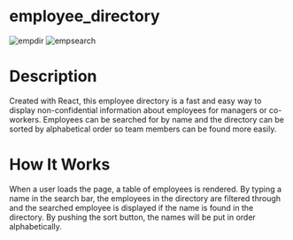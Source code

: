 # employee_directory

![empdir](https://user-images.githubusercontent.com/53705501/76135080-b19f8500-5ff1-11ea-8a09-ee752eba5a0a.jpg)
![empsearch](https://user-images.githubusercontent.com/53705501/76151666-5dde7b80-6085-11ea-896e-5320f5318364.jpg)


# Description
Created with React, this employee directory is a fast and easy way to display non-confidential information about employees for managers or co-workers. Employees can be searched for by name and the directory can be sorted by alphabetical order so team members can be found more easily. 

# How It Works
When a user loads the page, a table of employees is rendered. 
By typing a name in the search bar, the employees in the directory are filtered through and the searched employee is displayed if the name is found in the directory. By pushing the sort button, the names will be put in order alphabetically. 
